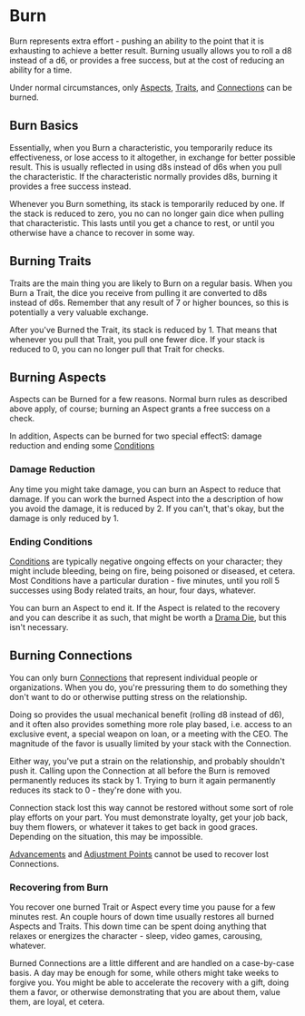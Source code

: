 # Burn

Burn represents extra effort - pushing an ability to the point that it is exhausting to achieve a better result. Burning usually allows you to roll a d8 instead of a d6, or provides a free success, but at the cost of reducing an ability for a time.

Under normal circumstances, only [Aspects](Aspects.md), [Traits](Traits.md), and [Connections](Connections.md) can be burned.

## Burn Basics

Essentially, when you Burn a characteristic, you temporarily reduce its effectiveness, or lose access to it altogether, in exchange for better possible result. This is usually reflected in using d8s instead of d6s when you pull the characteristic. If the characteristic normally provides d8s, burning it provides a free success instead.

Whenever you Burn something, its stack is temporarily reduced by one. If the stack is reduced to zero, you no can no longer gain dice when pulling that characteristic. This lasts until you get a chance to rest, or until you otherwise have a chance to recover in some way.

## Burning Traits

Traits are the main thing you are likely to Burn on a regular basis. When you Burn a Trait, the dice you receive from pulling it are converted to d8s instead of d6s. Remember that any result of 7 or higher bounces, so this is potentially a very valuable exchange.

After you've Burned the Trait, its stack is reduced by 1. That means that whenever you pull that Trait, you pull one fewer dice. If your stack is reduced to 0, you can no longer pull that Trait for checks.

## Burning Aspects

Aspects can be Burned for a few reasons. Normal burn rules as described above apply, of course; burning an Aspect grants a free success on a check.

In addition, Aspects can be burned for two special effectS: damage reduction and ending some [Conditions](Conditions.md)

### Damage Reduction

Any time you might take damage, you can burn an Aspect to reduce that damage. If you can work the burned Aspect into the a description of how you avoid the damage, it is reduced by 2. If you can't, that's okay, but the damage is only reduced by 1.

### Ending Conditions

[Conditions](Conditions.md) are typically negative ongoing effects on your character; they might include bleeding, being on fire, being poisoned or diseased, et cetera. Most Conditions have a particular duration - five minutes, until you roll 5 successes using Body related traits, an hour, four days, whatever.

You can burn an Aspect to end it. If the Aspect is related to the recovery and you can describe it as such, that might be worth a [Drama Die](DramaDice.md), but this isn't necessary.

## Burning Connections

You can only burn [Connections](Connections.md) that represent individual people or organizations. When you do, you're pressuring them to do something they don't want to do or otherwise putting stress on the relationship.

Doing so provides the usual mechanical benefit (rolling d8 instead of d6), and it often also provides something more role play based, i.e. access to an exclusive event, a special weapon on loan, or a meeting with the CEO. The magnitude of the favor is usually limited by your stack with the Connection.

Either way, you've put a strain on the relationship, and probably shouldn't push it. Calling upon the Connection at all before the Burn is removed permanently reduces its stack by 1. Trying to burn it again permanently reduces its stack to 0 - they're done with you.

Connection stack lost this way cannot be restored without some sort of role play efforts on your part. You must demonstrate loyalty, get your job back, buy them flowers, or whatever it takes to get back in good graces. Depending on the situation, this may be impossible.

[Advancements](Advancement.md) and [Adjustment Points](AdjustmentPoints.md) cannot be used to recover lost Connections.

### Recovering from Burn

You recover one burned Trait or Aspect every time you pause for a few minutes rest. An couple hours of down time usually restores all burned Aspects and Traits. This down time can be spent doing anything that relaxes or energizes the character - sleep, video games, carousing, whatever.

Burned Connections are a little different and are handled on a case-by-case basis. A day may be enough for some, while others might take weeks to forgive you. You might be able to accelerate the recovery with a gift, doing them a favor, or otherwise demonstrating that you are about them, value them, are loyal, et cetera.
